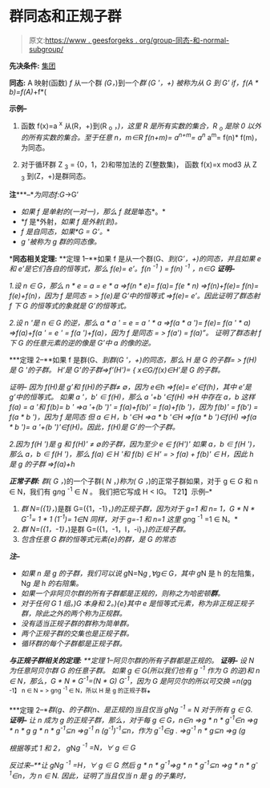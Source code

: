 # 群同态和正规子群

> 原文:[https://www . geesforgeks . org/group-同态-和-normal-subgroup/](https://www.geeksforgeeks.org/group-homomorphisms-and-normal-subgroup/)

**先决条件:** [集团](https://www.geeksforgeeks.org/groups-discrete-mathematics/)

**同态:**
A 映射(函数) *f* 从一个群 *(G，*)到一个*群 *(G '，+)* 被称为从 *G* 到 *G'* if，*f*(A * b)=*f*(A)*+f*(

**示例–**

1.  函数 f(x)=a <sup>x</sup> 从(R，+)到(R <sub>o</sub> ，*)，这里 R 是所有实数的集合，R <sub>o</sub> 是除 0 以外的所有实数的集合。至于任意 n，m∈R f(n+m)= a<sup>n+m</sup>= a<sup>n</sup>* a<sup>m</sup>= f(n)* f(m)，为同态。

2.  对于循环群 Z <sub>3</sub> = {0，1，2}和带加法的 Z(整数集)，
    函数 f(x)=x mod3 从 Z <sub>3</sub> 到(Z，+)是群同态。

**注*****–***为同态*f:G*→G’

*   *如果 *f* 是单射的(一对一)，那么 *f* 就是*单态*。*
*   **f* 是*外射，*如果 *f* 是外射(到)。*
*   **f* 是自同态，如果*G = G’。**
*   *g '被称为 g 群的同态像。*

***同态相关定理:**
**定理 1–**如果 f 是从一个群(G、*到(G’，+)的同态，并且如果 e 和 e’是它们各自的恒等式，那么
f(e)= e’。f(n <sup>-1</sup> ) = f(n) <sup>-1</sup> ，n∈G
**证明–***

*1.设 n ∈ G，那么 n * e = a = e * a
=>f(n * e)= f(a)= f(e * n)
=>f(n)+f(e)= f(n)= f(e)+f(n)，因为 f 是同态
= > f(e)是 G’中的恒等式
=>f(e)= e’。因此证明了群态射 f 下 G 的恒等式的象就是 G’的恒等式。*

*2.设 n '是 n ∈ G 的逆，那么 a * a ' = e = a ' * a
=>f(a * a ')= f(e)= f(a ' * a)
=>f(a)+f(a ' = e ' = f(a ')+f(a)，因为 f 是同态
= > f(a') = f(a)”。
证明了群态射 f 下 G 的任意元素的逆的像是 G’中 a 的像的逆。*

***定理 2–**如果 f 是群(G、*到群(G '，+)的同态，那么
H 是 G 的子群= > f(H)是 G '的子群。
H’是 G’的子群=>f’(H’)= { x∈G/f(x)∈H’是 G 的子群。*

*证明–
因为 f(H)是 g’和 f(H)的子群≠ ∅，因为 e∈h =>f(e)= e’∈f(h)，其中 e’是 g’中的恒等式。
如果 a '，b' ∈ f(H)，那么 a '+b '∈f(H)
=>H 中存在 a，b 这样 f(a) = a '和 f(b)= b '
=>a '+(b ')' = f(a)+f(b)' = f(a)+f(b ')，因为 f(b)' = f(b')
= f(a * b ')，因为 f 是同态
但 a ∈ H，b '∈H =>a * b '∈H
=>f(a * b ')∈f(H)
=>f(a * b ')= a '+(b ')'∈f(H)。因此，f(H)是 G’的一个子群。*

*2.因为 f(H ')是 g 和 f(H)' ≠ ∅的子群，因为至少 e ∈ f(H')'
如果 a，b ∈ f(H ')，那么 a，b ∈ f(H ')，那么 f(a) ∈ H '和 f(b) ∈ H'
= > f(a) + f(b)' ∈ H，因此 h 是 g 的子群
=>f(a)+h*

***正常子群:**
群( *G* ，*)的一个子群( *N* ，*)称为( *G* ，*)的正常子群如果，对于 g ∈ *G* 和 n ∈ N，我们有 g*n*g <sup>-1</sup> ∈ *N* 。
我们把它写成 H < IG。
T21】示例–*

1.  *群 N=({1}，*)是群 G=({1，-1}，*)的正规子群，因为对于 g=1 和 n= 1，G * N * G<sup>-1</sup>= 1 * 1 *(1<sup>-1</sup>)= 1∈N
    同样，对于 g=-1 和 n=1 这里 g*n*g <sup>-1</sup> =1 ∈ N。*
2.  *群 N=({1，-1}，*)是群 G=({1，-1，I，-i}，*)的正规子群。*
3.  *包含任意 G 群的恒等式元素{e}的群，是 G 的常态*

***注–***

*   *如果 n 是 g 的子群，我们可以说 g*N=N*g ,∀g∈ G，其中 g*N 是 h 的左陪集，N*g 是 h 的右陪集。*
*   *如果一个非阿贝尔群的所有子群都是正规的，则称之为哈密顿**群**。*
*   *对于任何 G 1 组。)G 本身和 2。){e}其中 e 是恒等式元素，称为非正规正规子群，除此之外的两个称为正规群。*
*   *没有适当正规子群的群称为简单群。*
*   *两个正规子群的交集也是正规子群。*
*   *循环群的每个子群都是正规子群。*

***与正规子群相关的定理:**
**定理 1–**阿贝尔群的所有子群都是正规的。
**证明–**
设 N 为任意阿贝尔群 G 的任意子群。
如果 g ∈ G(所以我们也有 g <sup>-1</sup> 作为 G 的逆)和 n ∈ N，那么，G * N * G<sup>-1</sup>=(N * G)* G<sup>-1</sup>，因为 G 是阿贝尔的所以可交换
=n*(g*g <sup>-1】 n ∈ N = > g*n*g <sup>-1</sup> ∈ N，所以 H 是 g 的正规子群</sup>*

***定理 2–**群(g、*的子群(n、*是正规的)当且仅当 g*N*g <sup>-1</sup> = N 对于所有 g ∈ G.
**证明–**
让 n 成为 g 的正规子群，那么，对于每 g ∈ G，n∈n =>g * n * g<sup>-1</sup>∈n
=>g * n * g **g * n * g<sup>-1</sup>⊆n
=>g<sup>-1</sup>* n *(g<sup>-1</sup>)<sup>-1</sup>⊆n，作为 g<sup>-1</sup>∈g .
=>g<sup>-1</sup>* n * g⊆n
=>g *(g***

*根据等式 1 和 2，
g*N*g <sup>-1</sup> =N，∀ g ∈ G*

***反过来–**让 g*N*g <sup>-1</sup> =H，∀ g ∈ G
然后 g * n * g<sup>-1</sup>=>g * n * g<sup>-1</sup>⊆n
=>g * n * g<sup>-1</sup>∈n，为 n ∈ N.
因此，证明了当且仅当 n 是 g 的子集时，*